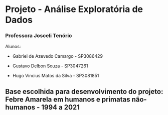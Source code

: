 # Projeto - Análise Exploratória de Dados

### **Professora Josceli Tenório** 

Alunos: 

- Gabriel de Azevedo Camargo - SP3086429

- Gustavo Delbon Souza - SP3047261

- Hugo Vincius Matos da Silva - SP3081851

## Base escolhida para desenvolvimento do projeto: Febre Amarela em humanos e primatas não-humanos - 1994 a 2021
